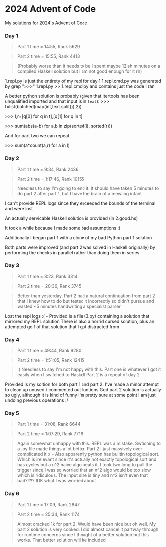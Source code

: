 # 2024 Advent of Code
My solutions for 2024's Advent of Code

### Day 1
> Part 1 time = 14:55, Rank 5629

> Part 2 time = 15:55, Rank 4413

>(Probably worse than it needs to be I spent maybe 12ish minutes on a compiled Haskell solution but I am not good enough for it rn)

1.repl.py is just the entirety of my repl for day 1
1.repl.cmd.py was generated by grep ">>>" 1.repl.py >> 1.repl.cmd.py and contains just the code I ran

A better python solution is probably (given that itertools has been unqualified imported and that input is in `text`):
\>\>\> t=list(batched(map(int,text.split()),2))

\>\>\> l,r=[q[0] for q in t],[q[1] for q in t]

\>\>\> sum(abs(a-b) for a,b in zip(sorted(l), sorted(r)))

And for part two we can repeat

\>\>\> sum(a*count(a,r) for a in l)

### Day 2
> Part 1 time = 9:34, Rank 2436

> Part 2 time = 1:17:46, Rank 10155

> Needless to say I'm going to end it. It should have taken 5 minutes to do part 2 after part 1, but I have the brain of a mewling infant

I can't provide REPL logs since they exceeded the bounds of the terminal and were lost

An actually servicable Haskell solution is provided (in 2.good.hs)

It took a while because I made some bad assumptions :)

Additionally I began part 1 with a clone of my bad Python part 1 solution

Both parts were improved (and part 2 was solved in Haskell originally) by performing the checks in
parallel rather than doing them in series

### Day 3
> Part 1 time = 8:23, Rank 3314

> Part 2 time = 20:36, Rank 3745

> Better than yesterday. Part 2 had a natural continuation from part 2 that I knew how to do
> but tested it incorrectly so didn't pursue and wasted ~5 minutes handwriting a specialist parser

Lost the repl logs :( - Provided is a file (3.py) containing a solution that mirrored my REPL solution
There is also a horrid cursed solution, plus an attempted golf of that solution that  I got distracted from

### Day 4
> Part 1 time = 49:44, Rank 9280

> Part 2 time =  1:51:05, Rank 12415

> :( Needless to say I'm not happy with this. Part one is whatever I got it easily when I switched to Haskell
> Part 2 is a repeat of day 2

Provided is my soltion for both part 1 and part 2. I've made a minor attempt to clean up unused / commented out funtions
God part 2 solution is actually so ugly, although it is kind of funny I'm pretty sure at some point
I am just undoing previous operations :/

### Day 5
> Part 1 time = 31:08, Rank 6644

> Part 2 time = 1:07:29, Rank 7716

> Again somewhat unhappy with this. REPL was a mistake. Swtiching to a .py file made things a lot better.
> Part 2 I just massively over complicated it :( -  Also apparently python has builtin topological sort.
> Which is irelevant since it's actually not exactly topological sort and has cycles but a n^2 naive algo beats it.
> I took two long to pull the trigger since I was so worried that an n^2 algo would be too slow which is ridiculous.
> The input size is tiny and n^2 isn't even that bad?!?!? IDK what I was worried about

### Day 6
> Part 1 time = 17:09, Rank 2847

> Part 2 time = 25:34, Rank 1174

> Almost cracked 1k for part 2. Would have been nice but oh well. My part 2 solution is very cooked.
> I did almost cancel it partway through for runtime concerns since I thought of a better solution but this works.
> That better solution will be included
